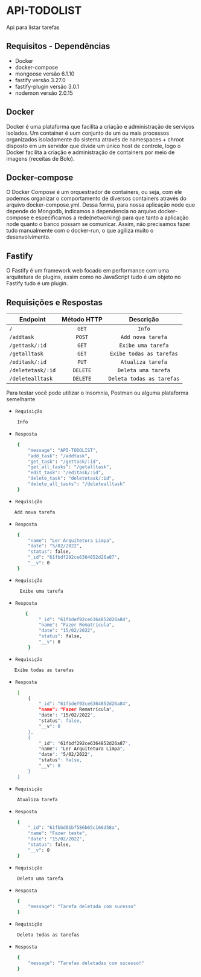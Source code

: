 # API-TODOLIST

Api para listar tarefas

## Requisitos - Dependências
- Docker 
- docker-compose
- mongoose versão 6.1.10 
- fastify versão 3.27.0
- fastify-plugin versão 3.0.1
- nodemon versão 2.0.15

## Docker
 Docker é uma plataforma que facilita a criação e administração de serviços isolados. Um container é uum conjunto de um ou mais processos organizados isoladamente do sistema através de namespaces + chroot disposto em um servidor que divide um único host de controle, logo o Docker facilita a criação e administração de containers por meio de imagens (receitas de Bolo).  
 
## Docker-compose
 O Docker Compose é um orquestrador de containers, ou seja, com ele podemos organizar o comportamento de diversos containers através do arquivo docker-compose.yml.
 Dessa forma, para nossa aplicação node que depende do Mongodb, indicamos a dependencia no arquivo docker-compose e especificamos a rede(networking) para que tanto a aplicação node quanto o banco possam se comunicar. Assim, não precisamos fazer tudo manualmente com o docker-run, o que agiliza muito o desenvolvimento.

## Fastify
O Fastify é um framework web focado em performance com uma arquitetura de plugins, assim como no JavaScript tudo é um objeto no Fastify tudo é um plugin.

## Requisições e Respostas

| Endpoint                           | Método HTTP             | Descrição                |
| ---------------------------------- | :---------------------: | :-----------------------:|
| `/`                                | `GET`                   | `Info`                   |
| `/addtask`                         | `POST`                  | `Add nova tarefa`        |
| `/gettask/:id`                     | `GET`                   | `Exibe uma tarefa`       |
| `/getalltask`                      | `GET`                   | `Exibe todas as tarefas` |
| `/editask/:id`                     | `PUT`                   | `Atualiza tarefa`        |
| `/deletetask/:id`                  | `DELETE`                | `Deleta uma tarefa`      |
| `/deletealltask`                   | `DELETE`                | `Deleta todas as tarefas`|



Para testar você pode utilizar o Insomnia, Postman ou alguma plataforma semelhante

- `Requisição`

```sh
    Info
```

- `Resposta`

```sh
    {
        "message": "API-TODOLIST",
        "add_task": "/addtask",
        "get_task": "/gettask/:id",
        "get_all_tasks": "/getalltask",
        "edit_task": "/editask/:id",
        "delete_task": "deletetask/:id",
        "delete_all_tasks": "/deletealltask"
    }
```
- `Requisição`

```sh
   Add nova tarefa
```

- `Resposta`

```sh
    {
        "name": "Ler Arquitetura Limpa",
        "date": "5/02/2022",
        "status": false,
        "_id": "61fbdf292ce6364852d26a87",
        "__v": 0
    }
```

- `Requisição`

```sh
     Exibe uma tarefa
```
- `Resposta`

```sh
       {
            "_id": "61fbdef92ce6364852d26a84",
            "name": "Fazer Rematrícula",
            "date": "15/02/2022",
            "status": false,
            "__v": 0
        }
```
- `Requisição`

```sh
   Exibe todas as tarefas
```
- `Resposta`
    
```sh
    [
        {
            "_id": "61fbdef92ce6364852d26a84",
            "name": "Fazer Rematrícula",
            "date": "15/02/2022",
            "status": false,
            "__v": 0
        },
        {
            "_id": "61fbdf292ce6364852d26a87",
            "name": "Ler Arquitetura Limpa",
            "date": "5/02/2022",
            "status": false,
            "__v": 0
        }
    ]
```
- `Requisição`

```sh
    Atualiza tarefa
```


- `Resposta`
```sh
    {
        "_id": "61fbbd01bf586b65c166d58a",
        "name": "Fazer teste",
        "date": "15/02/2022",
        "status": false,
        "__v": 0
    }
```
- `Requisição`

```sh
    Deleta uma tarefa
```

- `Resposta`

```sh
    {
        "message": "Tarefa deletada com sucesso"
    }
```

- `Requisição`

```sh
    Deleta todas as tarefas
```
- `Resposta`

```sh
    {
        "message": "Tarefas deletadas com sucesso!"
    }
```
